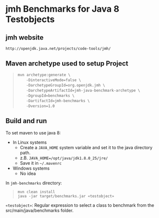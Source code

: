 # jmh Benchmarks for Java 8 Testobjects

## jmh website
`http://openjdk.java.net/projects/code-tools/jmh/`

## Maven archetype used to setup Project
> `mvn archetype:generate \ `<br/>
> &nbsp;&nbsp;&nbsp;&nbsp;&nbsp;&nbsp; `-DinteractiveMode=false \ `<br/>
> &nbsp;&nbsp;&nbsp;&nbsp;&nbsp;&nbsp; `-DarchetypeGroupId=org.openjdk.jmh \ `<br/>
> &nbsp;&nbsp;&nbsp;&nbsp;&nbsp;&nbsp; `-DarchetypeArtifactId=jmh-java-benchmark-archetype \ `<br/>
> &nbsp;&nbsp;&nbsp;&nbsp;&nbsp;&nbsp; `-DgroupId=benchmarks \ `<br/>
> &nbsp;&nbsp;&nbsp;&nbsp;&nbsp;&nbsp; `-DartifactId=jmh-benchmarks \ `<br/>
> &nbsp;&nbsp;&nbsp;&nbsp;&nbsp;&nbsp; `-Dversion=1.0 `

## Build and run
To set maven to use java 8:
* In Linux systems
  * Create a `JAVA_HOME` system variable and set it to the java directory path.
  * z.B. `JAVA_HOME=/opt/java/jdk1.8.0_25/jre/ `
  * Save it in `~/.mavenrc`
* Windows systems
  * No idea

In `jmh-benchmarks` directory:
> `mvn clean install` <br/>
> `java -jar target/benchmarks.jar «testobject»`

`«testobject»`: Regular expression to select a class to benchmark from the src/main/java/benchmarks folder.
